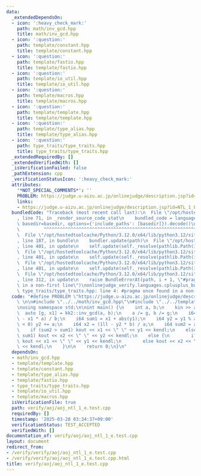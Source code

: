 ```yaml
---
data:
  _extendedDependsOn:
  - icon: ':heavy_check_mark:'
    path: math/inv_gcd.hpp
    title: math/inv_gcd.hpp
  - icon: ':question:'
    path: template/constant.hpp
    title: template/constant.hpp
  - icon: ':question:'
    path: template/fastio.hpp
    title: template/fastio.hpp
  - icon: ':question:'
    path: template/io_util.hpp
    title: template/io_util.hpp
  - icon: ':question:'
    path: template/macros.hpp
    title: template/macros.hpp
  - icon: ':question:'
    path: template/template.hpp
    title: template/template.hpp
  - icon: ':question:'
    path: template/type_alias.hpp
    title: template/type_alias.hpp
  - icon: ':question:'
    path: type_traits/type_traits.hpp
    title: type_traits/type_traits.hpp
  _extendedRequiredBy: []
  _extendedVerifiedWith: []
  _isVerificationFailed: false
  _pathExtension: cpp
  _verificationStatusIcon: ':heavy_check_mark:'
  attributes:
    '*NOT_SPECIAL_COMMENTS*': ''
    PROBLEM: https://judge.u-aizu.ac.jp/onlinejudge/description.jsp?id=NTL_1_E
    links:
    - https://judge.u-aizu.ac.jp/onlinejudge/description.jsp?id=NTL_1_E
  bundledCode: "Traceback (most recent call last):\n  File \"/opt/hostedtoolcache/Python/3.12.0/x64/lib/python3.12/site-packages/onlinejudge_verify/documentation/build.py\"\
    , line 71, in _render_source_code_stat\n    bundled_code = language.bundle(stat.path,\
    \ basedir=basedir, options={'include_paths': [basedir]}).decode()\n          \
    \         ^^^^^^^^^^^^^^^^^^^^^^^^^^^^^^^^^^^^^^^^^^^^^^^^^^^^^^^^^^^^^^^^^^^^^^^^^^^^^^^^^\n\
    \  File \"/opt/hostedtoolcache/Python/3.12.0/x64/lib/python3.12/site-packages/onlinejudge_verify/languages/cplusplus.py\"\
    , line 187, in bundle\n    bundler.update(path)\n  File \"/opt/hostedtoolcache/Python/3.12.0/x64/lib/python3.12/site-packages/onlinejudge_verify/languages/cplusplus_bundle.py\"\
    , line 401, in update\n    self.update(self._resolve(pathlib.Path(included), included_from=path))\n\
    \  File \"/opt/hostedtoolcache/Python/3.12.0/x64/lib/python3.12/site-packages/onlinejudge_verify/languages/cplusplus_bundle.py\"\
    , line 401, in update\n    self.update(self._resolve(pathlib.Path(included), included_from=path))\n\
    \  File \"/opt/hostedtoolcache/Python/3.12.0/x64/lib/python3.12/site-packages/onlinejudge_verify/languages/cplusplus_bundle.py\"\
    , line 401, in update\n    self.update(self._resolve(pathlib.Path(included), included_from=path))\n\
    \  File \"/opt/hostedtoolcache/Python/3.12.0/x64/lib/python3.12/site-packages/onlinejudge_verify/languages/cplusplus_bundle.py\"\
    , line 312, in update\n    raise BundleErrorAt(path, i + 1, \"#pragma once found\
    \ in a non-first line\")\nonlinejudge_verify.languages.cplusplus_bundle.BundleErrorAt:\
    \ type_traits/type_traits.hpp: line 4: #pragma once found in a non-first line\n"
  code: "#define PROBLEM \"https://judge.u-aizu.ac.jp/onlinejudge/description.jsp?id=NTL_1_E\"\
    \ \n\n#include \"../../math/inv_gcd.hpp\"\n#include \"../../template/template.hpp\"\
    \nusing namespace std;\n\nint main() {\n    int a, b;\n    kin >> a >> b;\n  \
    \  auto [g, x1] = kk2::inv_gcd(a, b);\n    a /= g, b /= g;\n    i64 y1 = (1ll\
    \ - x1 * a) / b;\n    i64 sum1 = x1 + abs(y1);\n    i64 y2 = y1 % a;\n    if (y2\
    \ < 0) y2 += a;\n    i64 x2 = (1ll - y2 * b) / a;\n    i64 sum2 = abs(x2) + y2;\n\
    \    if (sum2 > sum1) kout << x1 << \" \" << y1 << kendl;\n    else if (sum2 <\
    \ sum1) kout << x2 << \" \" << y2 << kendl;\n    else {\n        if (x1 <= y1)\
    \ kout << x1 << \" \" << y1 << kendl;\n        else kout << x2 << \" \" << y2\
    \ << kendl;\n    }\n\n    return 0;\n}\n"
  dependsOn:
  - math/inv_gcd.hpp
  - template/template.hpp
  - template/constant.hpp
  - template/type_alias.hpp
  - template/fastio.hpp
  - type_traits/type_traits.hpp
  - template/io_util.hpp
  - template/macros.hpp
  isVerificationFile: true
  path: verify/aoj/aoj_ntl_1_e.test.cpp
  requiredBy: []
  timestamp: '2025-03-28 03:34:37+09:00'
  verificationStatus: TEST_ACCEPTED
  verifiedWith: []
documentation_of: verify/aoj/aoj_ntl_1_e.test.cpp
layout: document
redirect_from:
- /verify/verify/aoj/aoj_ntl_1_e.test.cpp
- /verify/verify/aoj/aoj_ntl_1_e.test.cpp.html
title: verify/aoj/aoj_ntl_1_e.test.cpp
---
```

